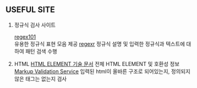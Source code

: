 ## USEFUL SITE

1. 정규식 검사 사이트

    [regex101](regex101.com)  
    유용한 정규식 표현 모음 제공
    [regexr](https://regexr.com/)
    정규식 설명 및 입력한 정규식과 텍스트에 대하여 패턴 검색 수행

2. HTML
    [HTML ELEMENT 기술 문서](https://developer.mozilla.org/ko/docs/Web/HTML/Element)
    전체 HTML ELEMENT 및 호환성 정보
    [Markup Validation Service](http://validator.w3.org/)
    입력된 html이 올바른 구조로 되어있는지, 정의되지 않은 태그는 없는지 검사
